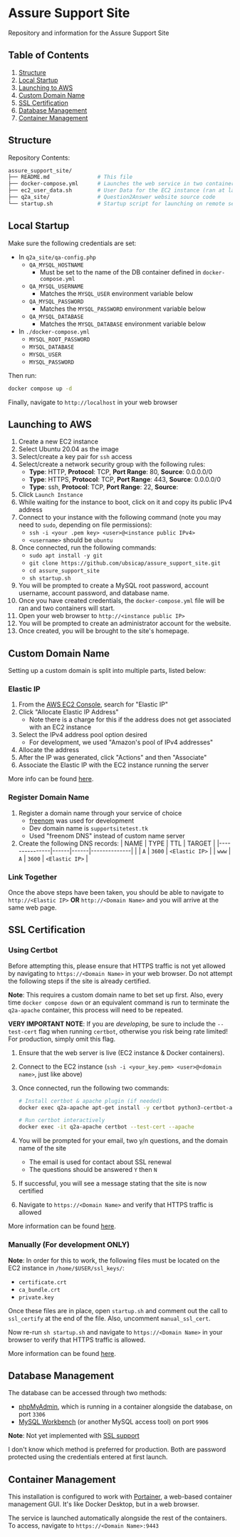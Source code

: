 # Assure Support Site

Repository and information for the Assure Support Site

## Table of Contents

1. [Structure](#structure)
1. [Local Startup](#local-startup)
1. [Launching to AWS](#launching-to-aws)
1. [Custom Domain Name](#custom-domain-name)
1. [SSL Certification](#ssl-certification)
1. [Database Management](#database-management)
1. [Container Management](#container-management)

## Structure

Repository Contents:

```sh
assure_support_site/
├── README.md               # This file
├── docker-compose.yml      # Launches the web service in two containers
├── ec2_user_data.sh        # User Data for the EC2 instance (ran at launch)
├── q2a_site/               # Question2Answer website source code
└── startup.sh              # Startup script for launching on remote server
```

## Local Startup

Make sure the following credentials are set:

- In `q2a_site/qa-config.php`
  - `QA_MYSQL_HOSTNAME`
    - Must be set to the name of the DB container defined in `docker-compose.yml`
  - `QA_MYSQL_USERNAME`
    - Matches the `MYSQL_USER` environment variable below
  - `QA_MYSQL_PASSWORD`
    - Matches the `MYSQL_PASSWORD` environment variable below
  - `QA_MYSQL_DATABASE`
    - Matches the `MYSQL_DATABASE` environment variable below
- In `./docker-compose.yml`
  - `MYSQL_ROOT_PASSWORD`
  - `MYSQL_DATABASE`
  - `MYSQL_USER`
  - `MYSQL_PASSWORD`

Then run:

```sh
docker compose up -d
```

Finally, navigate to `http://localhost` in your web browser

## Launching to AWS

1. Create a new EC2 instance
1. Select Ubuntu 20.04 as the image
1. Select/create a key pair for `ssh` access
1. Select/create a network security group with the following rules:
   - **Type**: HTTP, **Protocol**: TCP, **Port Range**: 80, **Source**: 0.0.0.0/0
   - **Type**: HTTPS, **Protocol**: TCP, **Port Range**: 443, **Source**: 0.0.0.0/0
   - **Type**: ssh, **Protocol**: TCP, **Port Range**: 22, **Source**: <Your IP>
1. Click `Launch Instance`
1. While waiting for the instance to boot, click on it and copy its public IPv4 address
1. Connect to your instance with the following command (note you may need to `sudo`, depending on file permissions):
   - `ssh -i <your .pem key> <user>@<instance public IPv4>`
   - `<username>` should be `ubuntu`
1. Once connected, run the following commands:
   - `sudo apt install -y git`
   - `git clone https://github.com/ubsicap/assure_support_site.git`
   - `cd assure_support_site`
   - `sh startup.sh`
1. You will be prompted to create a MySQL root password, account username, account password, and database name.
1. Once you have created credentials, the `docker-compose.yml` file will be ran and two containers will start.
1. Open your web browser to `http://<instance public IP>`
1. You will be prompted to create an administrator account for the website.
1. Once created, you will be brought to the site's homepage.

## Custom Domain Name

Setting up a custom domain is split into multiple parts, listed below:

### Elastic IP

1. From the [AWS EC2 Console](https://console.aws.amazon.com/ec2/v2/home?#), search for "Elastic IP"
1. Click "Allocate Elastic IP Address"
   - Note there is a charge for this if the address does not get associated with an EC2 instance
1. Select the IPv4 address pool option desired
   - For development, we used "Amazon's pool of IPv4 addresses"
1. Allocate the address
1. After the IP was generated, click "Actions" and then "Associate"
1. Associate the Elastic IP with the EC2 instance running the server

More info can be found [here](https://docs.aws.amazon.com/AWSEC2/latest/UserGuide/elastic-ip-addresses-eip.html).

### Register Domain Name

1. Register a domain name through your service of choice
   - [freenom](https://my.freenom.com/domains.php) was used for development
   - Dev domain name is `supportsitetest.tk`
   - Used "freenom DNS" instead of custom name server
1. Create the following DNS records:
   | NAME | TYPE | TTL | TARGET |
   |---------------|------|------|--------------|
   | | `A` | `3600` | `<Elastic IP>` |
   | `www` | `A` | `3600` | `<Elastic IP>` |

### Link Together

Once the above steps have been taken, you should be able to navigate to `http://<Elastic IP>` **OR** `http://<Domain Name>` and you will arrive at the same web page.

## SSL Certification

### Using Certbot

Before attempting this, please ensure that HTTPS traffic is not yet allowed by navigating to `https://<Domain Name>` in your web browser. Do not attempt the following steps if the site is already certified.

**Note**: This requires a custom domain name to bet set up first. Also, every time `docker compose down` or an equivalent command is run to terminate the `q2a-apache` container, this process will need to be repeated.

**VERY IMPORTANT NOTE**: If you are _developing_, be sure to include the `--test-cert` flag when running `certbot`, otherwise you risk being rate limited! For production, simply omit this flag.

1. Ensure that the web server is live (EC2 instance & Docker containers).
1. Connect to the EC2 instance (`ssh -i <your_key.pem> <user>@<domain name>`, just like above)
1. Once connected, run the following two commands:

   ```sh
   # Install certbot & apache plugin (if needed)
   docker exec q2a-apache apt-get install -y certbot python3-certbot-apache

   # Run certbot interactively
   docker exec -it q2a-apache certbot --test-cert --apache
   ```

1. You will be prompted for your email, two y/n questions, and the domain name of the site
   - The email is used for contact about SSL renewal
   - The questions should be answered `Y` then `N`
1. If successful, you will see a message stating that the site is now certified
1. Navigate to `https://<Domain Name>` and verify that HTTPS traffic is allowed

More information can be found [here](https://letsencrypt.org/getting-started/).

### Manually (For development ONLY)

**Note**: In order for this to work, the following files must be located on the EC2 instance in `/home/$USER/ssl_keys/`:

- `certificate.crt`
- `ca_bundle.crt`
- `private.key`

Once these files are in place, open `startup.sh` and comment out the call to `ssl_certify` at the end of the file. Also, uncomment `manual_ssl_cert`.

Now re-run `sh startup.sh` and navigate to `https://<Domain Name>` in your browser to verify that HTTPS traffic is allowed.

More information can be found [here](https://www.digitalocean.com/community/tutorials/how-to-create-a-self-signed-ssl-certificate-for-apache-in-debian-9).

## Database Management

The database can be accessed through two methods:

- [phpMyAdmin](https://www.phpmyadmin.net/), which is running in a container alongside the database, on port `3306`
- [MySQL Workbench](https://www.mysql.com/products/workbench/) (or another MySQL access tool) on port `9906`

**Note**: Not yet implemented with [SSL support](https://blog.zotorn.de/phpmyadmin-docker-image-with-ssl-tls/)

I don't know which method is preferred for production. Both are password protected using the credentials entered at first launch.

## Container Management

This installation is configured to work with [Portainer](https://www.portainer.io/), a web-based container management GUI. It's like Docker Desktop, but in a web browser.

The service is launched automatically alongside the rest of the containers. To access, navigate to `https://<Domain Name>:9443`
